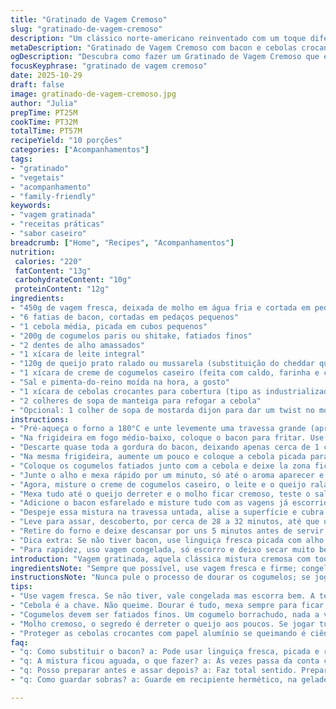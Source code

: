 ```yaml
---
title: "Gratinado de Vagem Cremoso"
slug: "gratinado-de-vagem-cremoso"
description: "Um clássico norte-americano reinventado com um toque diferente que vai além da tradicional caçarola. Vagem crocante, bacon crocante, cogumelos dourados na medida certa e a cremosidade do leite com queijo. O truque está em controlar o ponto dos ingredientes para equilíbrio máximo de textura e sabor. Prato que serve bem em encontros, fácil de ajeitar e com essa crocância do topo que você vai querer repetir. Aprendi a substituir sopa enlatada por um mix caseiro que dá frescor e evita aquele gosto industrial. Ideal para quando a vontade bate, mas sem frescura na cozinha."
metaDescription: "Gratinado de Vagem Cremoso com bacon e cebolas crocantes. Uma versão fresquinha para impressionar."
ogDescription: "Descubra como fazer um Gratinado de Vagem Cremoso que é perfeito para qualquer refeição. Bacon e cebola crocante são a dupla que você precisa."
focusKeyphrase: "gratinado de vagem cremoso"
date: 2025-10-29
draft: false
image: gratinado-de-vagem-cremoso.jpg
author: "Julia"
prepTime: PT25M
cookTime: PT32M
totalTime: PT57M
recipeYield: "10 porções"
categories: ["Acompanhamentos"]
tags:
- "gratinado"
- "vegetais"
- "acompanhamento"
- "family-friendly"
keywords:
- "vagem gratinada"
- "receitas práticas"
- "sabor caseiro"
breadcrumb: ["Home", "Recipes", "Acompanhamentos"]
nutrition: 
 calories: "220"
 fatContent: "13g"
 carbohydrateContent: "10g"
 proteinContent: "12g"
ingredients:
- "450g de vagem fresca, deixada de molho em água fria e cortada em pedaços médios"
- "6 fatias de bacon, cortadas em pedaços pequenos"
- "1 cebola média, picada em cubos pequenos"
- "200g de cogumelos paris ou shitake, fatiados finos"
- "2 dentes de alho amassados"
- "1 xícara de leite integral"
- "120g de queijo prato ralado ou mussarela (substituição do cheddar que pode pesar)"
- "1 xícara de creme de cogumelos caseiro (feita com caldo, farinha e cogumelos frescos refogados)"
- "Sal e pimenta-do-reino moída na hora, a gosto"
- "1 xícara de cebolas crocantes para cobertura (tipo as industrializadas ou feitas em casa)"
- "2 colheres de sopa de manteiga para refogar a cebola"
- "Opcional: 1 colher de sopa de mostarda dijon para dar um twist no molho"
instructions:
- "Pré-aqueça o forno a 180°C e unte levemente uma travessa grande (aprox 23x35cm) com óleo ou manteiga para não grudar."
- "Na frigideira em fogo médio-baixo, coloque o bacon para fritar. Use fogo baixo para deixar virar crocante sem queimar. Quando estiver firme e dourado, retire e escorra em papel toalha. Reserve."
- "Descarte quase toda a gordura do bacon, deixando apenas cerca de 1 colher das boas — essa gordura é ouro para agarrar sabores."
- "Na mesma frigideira, aumente um pouco e coloque a cebola picada para murchar e ficar translúcida, mexendo direto por uns 4-5 minutos. A cebola é a base aromática — não pode queimar; deve ficar macia e levemente dourada."
- "Coloque os cogumelos fatiados junto com a cebola e deixe la zona ficar dourada e tímida, mexendo só de vez em quando para pegar cor. Cogumelos que não escurecem direito viram borrachudos e sem graça."
- "Junte o alho e mexa rápido por um minuto, só até o aroma aparecer e sumir o cru."
- "Agora, misture o creme de cogumelos caseiro, o leite e o queijo ralado. Se quiser, acrescente a mostarda para quebrar a doçura do creme e realçar."
- "Mexa tudo até o queijo derreter e o molho ficar cremoso, teste o sal e pimenta (o bacon já ajuda)."
- "Adicione o bacon esfarelado e misture tudo com as vagens já escorridas e secas. A vagem deve estar firme para não virar purê"
- "Despeje essa mistura na travessa untada, alise a superfície e cubra com as cebolas crocantes."
- "Leve para assar, descoberto, por cerca de 28 a 32 minutos, até que o molho esteja borbulhando nas bordas e as cebolas douradas. Se usar cebola caseira, cuidado para não deixar queimar — cubra com papel alumínio faltando 5 minutos se necessário."
- "Retire do forno e deixe descansar por uns 5 minutos antes de servir, para firmar um pouco e incorporar sabores."
- "Dica extra: Se não tiver bacon, use linguiça fresca picada com alho — entrega sabor e gordura na medida certa."
- "Para rapidez, uso vagem congelada, só escorro e deixo secar muito bem, senão o caldo fica ralo. Refogo sempre no máximo a vagem pré-cozida para não amolecer demais."
introduction: "Vagem gratinada, aquela clássica mistura cremosa com toque crocante. Aprendi que o segredo não está só na receita original do prato americano, mas em ajustar os ingredientes para que fique gostoso, sem pesar. Substituir a sopa enlatada por uma feita em casa virou mantra. O sabor fica mais fresco, o cheiro de cogumelos quando refogam com alho é hipnotizante. A fórmula do bacon na grelha, depois refogado com as cebolas, confere camadas de aroma e textura. O queijo ralado melando na mistura quente fecha com chave de ouro, junto com a cebola crocante que salpica o acabamento. Nada de apressar as coisas; cada etapa merece atenção pro prato sair redondo e harmônico — e é um excelente acompanhamento para churrascos e almoços de família."
ingredientsNote: "Sempre que possível, use vagem fresca e firme; congelada dá trabalho pra manter a textura. Substituir queijo cheddar por prato ou mussarela é gambiarra que quebra o galho sem perder cremosidade. A cebola pode ser industrializada para ganhar tempo, mas feita em casa com farinha e frita na manteiga dá outra vida — só cuidado pra não queimar. O bacon, escolha um corte sem muita pele, para garantir crocância sem gordura em excesso. O creme de cogumelos pode ser adaptado com cogumelos frescos ou secos hidratados; eles dão profundidade. No fim, pimenta-do-reino moída na hora é indispensável, mexe no prato todo."
instructionsNote: "Nunca pule o processo de dourar os cogumelos; se jogá-los direto na mistura cremosa, perde sabor e textura. Usar a gordura do bacon para refogar cebola e cogumelos multiplica sabores, não jogue fora. O passo de derreter o queijo lentamente no creme evita que fique grumoso. Cuidado só com o excesso de líquido, deixe a mistura espessa para não ficar aguada depois de assar. Observar o som do cozimento no forno é dica: quando borbulha devagar nas bordas significa ponto ideal. A crocância da cebola por cima é o que dá o toque final — use capa fina e uniforme antes de levar ao forno."
tips:
- "Use vagem fresca. Se não tiver, vale congelada mas escorra bem. A textura deve estar firme. Fritar o bacon em fogo baixo é crucial para não queimar. Gosto do crocante mas precisa manter sabor. Cuidado com o cheiro da cevada que promete. Se a gordura do bacon for demais, descarta um pouco, mas não tudo. A gordura dá sabor."
- "Cebola é a chave. Não queime. Dourar é tudo, mexa sempre para ficar levemente caramelizada. Se derreter demais, o gosto muda. Uma cebola industrializada é mais prática, mas refogada do zero traz outra vida. E sim, dá trabalho, mas recompensa no final. Frigideira não muito quente — é tudo sobre o controle do calor."
- "Cogumelos devem ser fatiados finos. Um cogumelo borrachudo, nada a ver. Deixe dourar, escurecer é sabor. Se ficar pálido, joga fora. Misturar alho por último é essencial — o aroma dele ativo é irresistível. Lembre-se de que alho queimado é amargo, então fique de olho no tempo. Adicione mostarda para quebrar a cremosidade, vale a pena."
- "Molho cremoso, o segredo é derreter o queijo aos poucos. Se jogar tudo na panela de uma vez, cria bolotas. A mistura deve ser homogênea, mas espessa. Prove sempre para ajustar o sal. O bacon traz sal, mas sempre bom checar. Depois de assar, deixe descansar um pouco, assim os sabores se integram melhor. Um acabamento perfeito em alguns minutinhos."
- "Proteger as cebolas crocantes com papel alumínio se queimando é ciência. O tempo de forno varia sim, a crocância é o que você quer. Se a cebola não dourar, falta gosto. Refrigeração da cevada pré-cozida pode deixar rala. Para acelerar o processo, só faça com pressa se souber fazer certo. Sinta o cheiro e a textura na hora."
faq:
- "q: Como substituir o bacon? a: Pode usar linguiça fresca, picada e refogada. Sabor vai ficar intenso. A gordura ajuda. Linguiça de frango é opção magra. Detalhe importante: cozinhe rápido para não perder a suculência."
- "q: A mistura ficou aguada, o que fazer? a: Às vezes passa da conta com líquido, então use menos leite ou creme. Pode adicionar farinha para engrossar. Firmeza é necessária, pra não virar sopa. Reforço, controle na pré-cozimento é chave."
- "q: Posso preparar antes e assar depois? a: Faz total sentido. Prepare um dia antes. Deixe na geladeira, mas tem que cobrir bem. Sabor vai ficar melhor ainda depois de algumas horas. Por outro lado, leve ao forno por mais tempo, observe o ponto."
- "q: Como guardar sobras? a: Guarde em recipiente hermético, na geladeira. Pode durar 3 dias. Aquecer no forno, não no micro-ondas. Assim, textura e crocância se mantêm. Se tiver excesso de molho, cuide do tempo de aquecimento."

---
```

